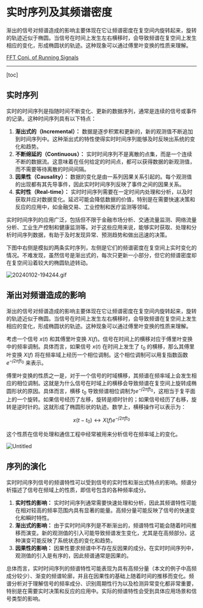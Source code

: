 # 实时序列及其频谱密度

渐出的信号对频谱造成的影响主要体现在它让频谱密度在复空间内旋转起来，旋转的轨迹近似于椭圆。当信号在时间上发生左右横移时，会导致频谱在复空间上发生相应的变化，形成椭圆状的轨迹。这种现象可以通过傅里叶变换的性质来理解。

[FFT Conj. of Running Signals](https://observablehq.com/@listenzcc/fft-conj-of-running-signals)

---
[toc]

## 实时序列

实时的时间序列是指随时间不断变化、更新的数据序列，通常是连续的信号或事件的记录。这种时间序列具有以下特点：

1. **渐出式的（Incremental）：** 数据是逐步积累和更新的，新的观测值不断追加到时间序列中。这种渐出式的特性使得实时时间序列能够及时反映出系统的变化和趋势。
2. **不断绵延的（Continuous）：** 实时时间序列不是离散的点集，而是一个连续不断的数据流。这意味着在任何给定的时间点，都可以获得数据的新观测值，而不需要等待离散的时间间隔。
3. **因果性（Causality）：** 数据的变化是由一系列因果关系引起的。每个观测值的出现都有其先导事件，因此实时时间序列反映了事件之间的因果关系。
4. **实时性（Real-time）：** 实时时间序列需要在一定时间内处理和分析，以及时获取并应对数据变化。延迟可能会降低数据的价值，特别是在需要快速决策和反应的应用中，如金融交易、工业控制和医疗监测等领域。

实时时间序列的应用广泛，包括但不限于金融市场分析、交通流量监测、网络流量分析、工业生产控制和健康监测等。对于这些应用来说，能够实时获取、处理和分析时间序列数据，有助于及时发现异常、预测趋势和做出迅速的决策。

下图中右侧是模拟的两条实时序列，左侧是它们的频谱密度在复空间上实时变化的情况。不难发现，虽然信号是渐出式的，每次只更新一小部分，但它的频谱密度却在复空间沿着较大的椭圆轨迹转动。

![20240102-194244.gif](%E5%AE%9E%E6%97%B6%E5%BA%8F%E5%88%97%E5%8F%8A%E5%85%B6%E9%A2%91%E8%B0%B1%E5%AF%86%E5%BA%A6%200db26ea964c047a7b6fb6b07c450edd5/20240102-194244.gif)

## 渐出对频谱造成的影响

渐出的信号对频谱造成的影响主要体现在它让频谱密度在复空间内旋转起来，旋转的轨迹近似于椭圆。当信号在时间上发生左右横移时，会导致频谱在复空间上发生相应的变化，形成椭圆状的轨迹。这种现象可以通过傅里叶变换的性质来理解。

考虑一个信号 $x(t)$ 和其傅里叶变换 $X(f)$。信号在时间上的横移对应于傅里叶变换中的频率调制。具体而言，如果信号 $x(t)$ 在时间上发生了 $t_0$ 的横移，那么其傅里叶变换 $X(f)$ 将在频率域上经历一个相位调制。这个相位调制可以用复指数函数 $e^{-j2\pi f t_0}$ 来表示。

傅里叶变换的性质之一是，对于一个信号的时域横移，其频谱在频率域上会发生相应的相位调制。这就是为什么信号在时域上的横移会导致频谱在复空间上旋转成椭圆形状的原因。具体而言，横移 $t_0$ 导致频谱相位调制为$e^{-j2\pi f t_0}$，这相当于复平面上的一个旋转。如果信号经历了左移，旋转是顺时针的；如果信号经历了右移，旋转是逆时针的。这就形成了椭圆形状的轨迹。数学上，横移操作可以表示为：

$$
 x(t - t_0) \longleftrightarrow X(f)e^{-j2\pi f t_0} 
$$

这个性质在信号处理和通信工程中经常被用来分析信号在频率域上的变化。

![Untitled](%E5%AE%9E%E6%97%B6%E5%BA%8F%E5%88%97%E5%8F%8A%E5%85%B6%E9%A2%91%E8%B0%B1%E5%AF%86%E5%BA%A6%200db26ea964c047a7b6fb6b07c450edd5/Untitled.png)

## 序列的演化

实时时间序列信号的频谱特性可以受到信号的实时性和渐出式特点的影响。频谱分析描述了信号在频域上的性质，即信号包含的各种频率成分。

1. **实时性的影响：** 实时时间序列通常需要快速处理和分析，因此其频谱特性可能在相对较高的频率范围内具有显著的能量。高频分量可能反映了信号的快速变化和瞬时特性。
2. **渐出式的影响：** 由于实时时间序列是不断渐出的，频谱特性可能会随着时间推移而演变。新的观测值的引入可能导致频谱发生变化，尤其是在高频部分。这种演变可能反映了系统状态的变化和趋势。
3. **因果性的影响：** 因果性要求频谱中不存在反因果的成分。在实时时间序列中，观测值的引入是有序的，因此频谱通常是因果的。

总体而言，实时时间序列的频谱特性可能表现为具有高频分量（本文的例子中高频成分较少）、渐变的频谱轮廓，并且在因果性的基础上随着时间的推移而变化。频谱分析对于理解信号的频率成分、识别周期性行为以及检测异常变化都非常重要，特别是在需要实时决策和反应的应用中。实际的频谱特性会受到具体应用场景和信号类型的影响。